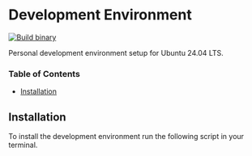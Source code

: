 # Development Environment
[![Build binary](https://github.com/rschoonheim/development-environment/actions/workflows/build.yml/badge.svg)](https://github.com/rschoonheim/development-environment/actions/workflows/build.yml)

Personal development environment setup for Ubuntu 24.04 LTS.

### Table of Contents
- [Installation](#installation)



## Installation
To install the development environment run the following script in your terminal.

```bash
```


